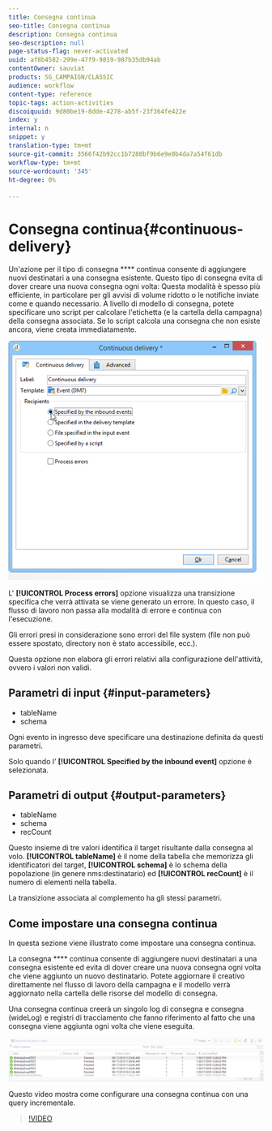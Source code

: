 ```yaml
---
title: Consegna continua
seo-title: Consegna continua
description: Consegna continua
seo-description: null
page-status-flag: never-activated
uuid: af8b4582-299e-47f9-9819-987b35db94ab
contentOwner: sauviat
products: SG_CAMPAIGN/CLASSIC
audience: workflow
content-type: reference
topic-tags: action-activities
discoiquuid: 9d80be19-8dde-4278-ab5f-23f364fe422e
index: y
internal: n
snippet: y
translation-type: tm+mt
source-git-commit: 3566f42b92cc1b7280bf9b6e9e0b4da7a54f61db
workflow-type: tm+mt
source-wordcount: '345'
ht-degree: 0%

---
```



# Consegna continua{#continuous-delivery}

Un&#39;azione per il tipo di consegna **** continua consente di aggiungere nuovi destinatari a una consegna esistente. Questo tipo di consegna evita di dover creare una nuova consegna ogni volta: Questa modalità è spesso più efficiente, in particolare per gli avvisi di volume ridotto o le notifiche inviate come e quando necessario. A livello di modello di consegna, potete specificare uno script per calcolare l&#39;etichetta (e la cartella della campagna) della consegna associata. Se lo script calcola una consegna che non esiste ancora, viene creata immediatamente.

![](assets/edit_diffusion_fil.png)

L&#39; **[!UICONTROL Process errors]** opzione visualizza una transizione specifica che verrà attivata se viene generato un errore. In questo caso, il flusso di lavoro non passa alla modalità di errore e continua con l&#39;esecuzione.

Gli errori presi in considerazione sono errori del file system (file non può essere spostato, directory non è stato accessibile, ecc.).

Questa opzione non elabora gli errori relativi alla configurazione dell&#39;attività, ovvero i valori non validi.

## Parametri di input {#input-parameters}

* tableName
* schema

Ogni evento in ingresso deve specificare una destinazione definita da questi parametri.

Solo quando l’ **[!UICONTROL Specified by the inbound event]** opzione è selezionata.

## Parametri di output {#output-parameters}

* tableName
* schema
* recCount

Questo insieme di tre valori identifica il target risultante dalla consegna al volo. **[!UICONTROL tableName]** è il nome della tabella che memorizza gli identificatori del target, **[!UICONTROL schema]** è lo schema della popolazione (in genere nms:destinatario) ed **[!UICONTROL recCount]** è il numero di elementi nella tabella.

La transizione associata al complemento ha gli stessi parametri.

## Come impostare una consegna continua

In questa sezione viene illustrato come impostare una consegna continua.

La consegna **** continua consente di aggiungere nuovi destinatari a una consegna esistente ed evita di dover creare una nuova consegna ogni volta che viene aggiunto un nuovo destinatario. Potete aggiornare il creativo direttamente nel flusso di lavoro della campagna e il modello verrà aggiornato nella cartella delle risorse del modello di consegna.

Una consegna continua creerà un singolo log di consegna e consegna (wideLog) e registri di tracciamento che fanno riferimento al fatto che una consegna viene aggiunta ogni volta che viene eseguita.

![Consegna continua](assets/delivery_continuous.jpg)

Questo video mostra come configurare una consegna continua con una query incrementale.

>[!VIDEO](https://video.tv.adobe.com/v/25039?quality=12)
